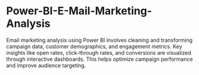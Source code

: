 # Power-BI-E-Mail-Marketing-Analysis
Email marketing analysis using Power BI involves cleaning and transforming campaign data, customer demographics, and engagement metrics. Key insights like open rates, click-through rates, and conversions are visualized through interactive dashboards. This helps optimize campaign performance and improve audience targeting.
